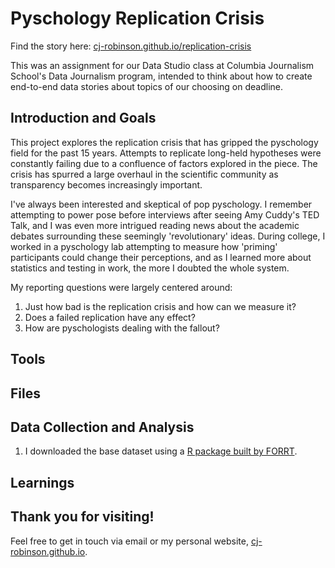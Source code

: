 # Pyschology Replication Crisis

Find the story here: [cj-robinson.github.io/replication-crisis](https://cj-robinson.github.io/jeopardy/)

This was an assignment for our Data Studio class at Columbia Journalism School's Data Journalism program, intended to think about how to create end-to-end data stories about topics of our choosing on deadline.

## Introduction and Goals

This project explores the replication crisis that has gripped the pyschology field for the past 15 years. Attempts to replicate long-held hypotheses were constantly failing due to a confluence of factors explored in the piece. The crisis has spurred a large overhaul in the scientific community as transparency becomes increasingly important.

I've always been interested and skeptical of pop pyschology. I remember attempting to power pose before interviews after seeing Amy Cuddy's TED Talk, and I was even more intrigued reading news about the academic debates surrounding these seemingly 'revolutionary' ideas. During college, I worked in a pyschology lab attempting to measure how 'priming' participants could change their perceptions, and as I learned more about statistics and testing in work, the more I doubted the whole system. 

My reporting questions were largely centered around:
1. Just how bad is the replication crisis and how can we measure it? 
2. Does a failed replication have any effect? 
3. How are pyschologists dealing with the fallout? 

## Tools

## Files

## Data Collection and Analysis

1. I downloaded the base dataset using a [R package built by FORRT](https://github.com/forrtproject/FReD). 


## Learnings

## Thank you for visiting! 

Feel free to get in touch via email or my personal website, [cj-robinson.github.io](https://cj-robinson.github.io).